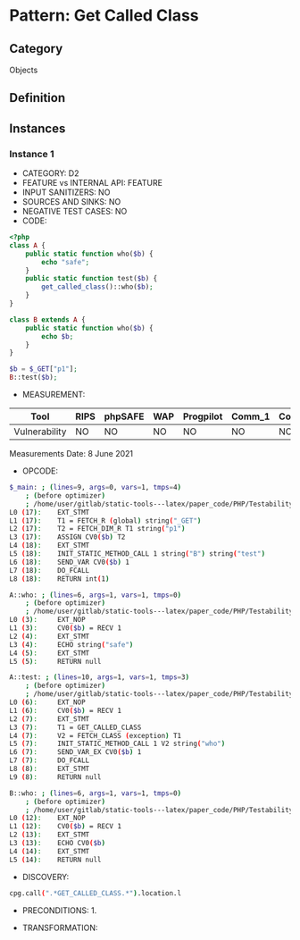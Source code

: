 # Pattern: Get Called Class

## Category

Objects

## Definition

## Instances

### Instance 1

- CATEGORY: D2
- FEATURE vs INTERNAL API: FEATURE
- INPUT SANITIZERS:  NO
- SOURCES AND SINKS: NO 
- NEGATIVE TEST CASES: NO
- CODE:

```php
<?php
class A {
    public static function who($b) {
        echo "safe";
    }
    public static function test($b) {
        get_called_class()::who($b);
    }
}

class B extends A {
    public static function who($b) {
        echo $b;
    }
}

$b = $_GET["p1"];
B::test($b);
```

- MEASUREMENT:

| Tool          | RIPS | phpSAFE | WAP  | Progpilot | Comm_1 | Comm_2 | Correct |
| ------------- | ---- | ------- | ---- | --------- | ------- | --------- | ------- |
| Vulnerability | NO   | NO      | NO   | NO        | NO      | NO        | YES     |
Measurements Date: 8 June 2021

- OPCODE:

```bash
$_main: ; (lines=9, args=0, vars=1, tmps=4)
    ; (before optimizer)
    ; /home/user/gitlab/static-tools---latex/paper_code/PHP/Testability_Patterns/37_get_called_class/37_get_called_class.php:1-18
L0 (17):    EXT_STMT
L1 (17):    T1 = FETCH_R (global) string("_GET")
L2 (17):    T2 = FETCH_DIM_R T1 string("p1")
L3 (17):    ASSIGN CV0($b) T2
L4 (18):    EXT_STMT
L5 (18):    INIT_STATIC_METHOD_CALL 1 string("B") string("test")
L6 (18):    SEND_VAR CV0($b) 1
L7 (18):    DO_FCALL
L8 (18):    RETURN int(1)

A::who: ; (lines=6, args=1, vars=1, tmps=0)
    ; (before optimizer)
    ; /home/user/gitlab/static-tools---latex/paper_code/PHP/Testability_Patterns/37_get_called_class/37_get_called_class.php:3-5
L0 (3):     EXT_NOP
L1 (3):     CV0($b) = RECV 1
L2 (4):     EXT_STMT
L3 (4):     ECHO string("safe")
L4 (5):     EXT_STMT
L5 (5):     RETURN null

A::test: ; (lines=10, args=1, vars=1, tmps=3)
    ; (before optimizer)
    ; /home/user/gitlab/static-tools---latex/paper_code/PHP/Testability_Patterns/37_get_called_class/37_get_called_class.php:6-8
L0 (6):     EXT_NOP
L1 (6):     CV0($b) = RECV 1
L2 (7):     EXT_STMT
L3 (7):     T1 = GET_CALLED_CLASS
L4 (7):     V2 = FETCH_CLASS (exception) T1
L5 (7):     INIT_STATIC_METHOD_CALL 1 V2 string("who")
L6 (7):     SEND_VAR_EX CV0($b) 1
L7 (7):     DO_FCALL
L8 (8):     EXT_STMT
L9 (8):     RETURN null

B::who: ; (lines=6, args=1, vars=1, tmps=0)
    ; (before optimizer)
    ; /home/user/gitlab/static-tools---latex/paper_code/PHP/Testability_Patterns/37_get_called_class/37_get_called_class.php:12-14
L0 (12):    EXT_NOP
L1 (12):    CV0($b) = RECV 1
L2 (13):    EXT_STMT
L3 (13):    ECHO CV0($b)
L4 (14):    EXT_STMT
L5 (14):    RETURN null
```

- DISCOVERY:

```bash
cpg.call(".*GET_CALLED_CLASS.*").location.l
```

- PRECONDITIONS:
   1.

- TRANSFORMATION: 

```

```

